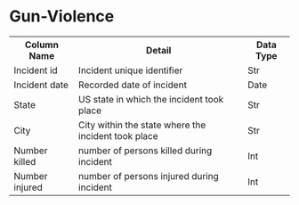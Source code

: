 # Gun-Violence

<table>
  <tr>
    <th>Column Name</th>
    <th>Detail</th>
    <th>Data Type</th>
  </tr>
  <tr>
    <td>Incident id </td>
    <td>Incident unique identifier</td>
    <td>Str</td>
  </tr>
  <tr>
    <td>Incident date</td>
    <td>Recorded date of incident</td>
    <td>Date</td>
  </tr>
  <tr>
    <td>State</td>
    <td>US state in which the incident took place</td>
    <td>Str</td>
  </tr>
  <tr>
    <td>City</td>
    <td>City within the state where the incident took place</td>
    <td>Str</td>
  </tr>
  <tr>
    <td>Number killed</td>
    <td>number of persons killed during incident</td>
    <td>Int</td>
  </tr>
  <tr>
    <td>Number injured</td>
    <td>number of persons injured during incident</td>
    <td>Int</td>
  </tr>
</table>
